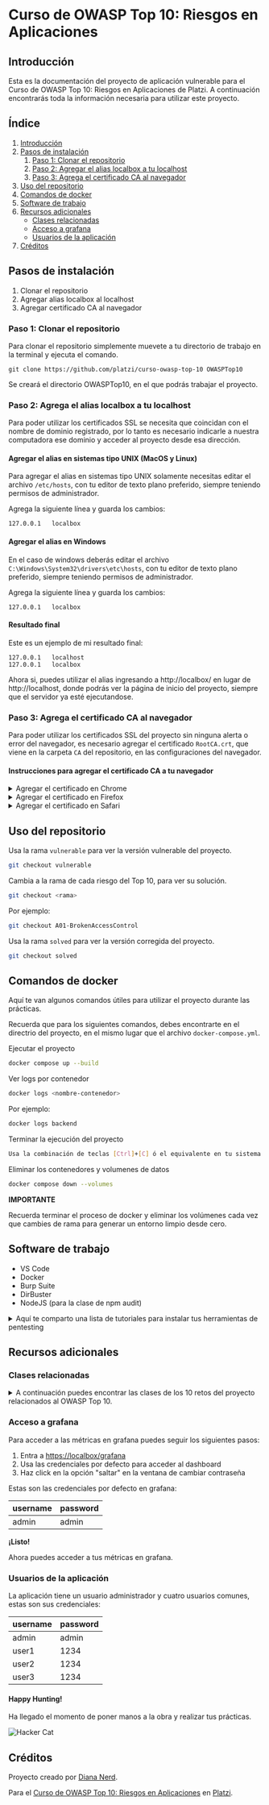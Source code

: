 # Curso de OWASP Top 10: Riesgos en Aplicaciones
## Introducción
Esta es la documentación del proyecto de aplicación vulnerable para el Curso de OWASP Top 10: Riesgos en Aplicaciones de Platzi.
A continuación encontrarás toda la información necesaria para utilizar este proyecto.

## Índice
1. [Introducción](#curso-de-owasp-top-10-vulnerabilidades-en-aplicaciones)
2. [Pasos de instalación](#pasos-de-instalación)
    1. [Paso 1: Clonar el repositorio](#paso-1-clonar-el-repositorio)
    2. [Paso 2: Agregar el alias localbox a tu localhost](#paso-2-agrega-el-alias-localbox-a-tu-localhost)
    3. [Paso 3: Agrega el certificado CA al navegador](#paso-3-agrega-el-certificado-ca-al-navegador)
3. [Uso del repositorio](#uso-del-repositorio)
4. [Comandos de docker](#comandos-de-docker)
5. [Software de trabajo](#software-de-trabajo)
6. [Recursos adicionales](#recursos-adicionales)
    - [Clases relacionadas](#clases-relacionadas)
    - [Acceso a grafana](#acceso-a-grafana)
    - [Usuarios de la aplicación](#usuarios-de-la-aplicación)
7. [Créditos](#créditos)

## Pasos de instalación
1) Clonar el repositorio
2) Agregar alias localbox al localhost
3) Agregar certificado CA al navegador

### Paso 1: Clonar el repositorio
Para clonar el repositorio simplemente muevete a tu directorio de trabajo en la terminal y ejecuta el comando.
```
git clone https://github.com/platzi/curso-owasp-top-10 OWASPTop10
```

Se creará el directorio OWASPTop10, en el que podrás trabajar el proyecto.

### Paso 2: Agrega el alias localbox a tu localhost
Para poder utilizar los certificados SSL se necesita que coincidan con el nombre de dominio registrado, por lo tanto es necesario indicarle a nuestra computadora ese dominio y acceder al proyecto desde esa dirección.

#### Agregar el alias en sistemas tipo UNIX (MacOS y Linux)
Para agregar el alias en sistemas tipo UNIX solamente necesitas editar el archivo `/etc/hosts`, con tu editor de texto plano preferido, siempre teniendo permisos de administrador.

Agrega la siguiente línea y guarda los cambios:
```
127.0.0.1   localbox
```

#### Agregar el alias en Windows
En el caso de windows deberás editar el archivo `C:\Windows\System32\drivers\etc\hosts`, con tu editor de texto plano preferido, siempre teniendo permisos de administrador.

Agrega la siguiente línea y guarda los cambios:
```
127.0.0.1   localbox
```

#### Resultado final
Este es un ejemplo de mi resultado final:
```
127.0.0.1   localhost
127.0.0.1   localbox
```

Ahora si, puedes utilizar el alias ingresando a http://localbox/ en lugar de http://localhost, donde podrás ver la página de inicio del proyecto, siempre que el servidor ya esté ejecutandose.

### Paso 3: Agrega el certificado CA al navegador
Para poder utilizar los certificados SSL del proyecto sin ninguna alerta o error del navegador, es necesario agregar el certificado `RootCA.crt`, que viene en la carpeta `CA` del repositorio, en las configuraciones del navegador.

#### Instrucciones para agregar el certificado CA a tu navegador
<details>
<summary>Agregar el certificado en Chrome</summary>
    1. Abre Chrome y ve a la configuración haciendo clic en el icono de tres puntos en la esquina superior derecha.</br>
    2. En el menú desplegable, selecciona "Configuración".</br>
    3. En la sección "Privacidad y seguridad", haz clic en "Seguridad".</br>
    4. Desplázate hacia abajo hasta encontrar la sección "Certificados" y haz clic en "Administrar certificados".</br>
    5. En la ventana que se abre, selecciona la pestaña "Autoridades", luego haz clic en "Importar" y sigue el asistente de importación para seleccionar el archivo `RootCA.crt` y agregarlo como una Autoridad de Certificación de Confianza.
</details>

<details>
    <summary>Agregar el certificado en Firefox</summary>
    1. Abre Firefox y ve a la configuración haciendo clic en el menú de tres líneas en la esquina superior derecha.</br>
    2. Selecciona "Preferencias" en el menú desplegable.</br>
    3. En el panel izquierdo, selecciona "Privacidad y seguridad".</br>
    4. Desplázate hacia abajo hasta encontrar la sección "Certificados" y haz clic en "Ver certificados".</br>
    5. En la ventana que se abre, selecciona la pestaña "Autoridades" y haz clic en "Importar".</br>
    6. Sigue el asistente de importación para seleccionar el archivo `RootCA.crt` y agregarlo como una Autoridad de Certificación de Confianza.
</details>

<details>
    <summary>Agregar el certificado en Safari</summary>
    1. Abre Safari y ve al menú "Safari" en la barra de menú superior.</br>
    2. Selecciona "Preferencias" en el menú desplegable.</br>
    3. Ve a la pestaña "Avanzado".</br>
    4. Marca la casilla "Mostrar menú Desarrollo en la barra de menús".</br>
    5. Ahora, en la barra de menú superior, aparecerá un nuevo menú "Desarrollo". Haz clic en él y selecciona "Preferencias de certificados".</br>
    6. En la ventana que se abre, selecciona la pestaña "Autoridades" y haz clic en "Importar".</br>
    7. Sigue el asistente de importación para seleccionar el archivo `RootCA.crt` y agregarlo como una Autoridad de Certificación de Confianza.
</details>

## Uso del repositorio
Usa la rama `vulnerable` para ver la versión vulnerable del proyecto.
```sh
git checkout vulnerable
```

Cambia a la rama de cada riesgo del Top 10, para ver su solución.
```sh
git checkout <rama>
```

Por ejemplo:
```sh
git checkout A01-BrokenAccessControl
```

Usa la rama `solved` para ver la versión corregida del proyecto.
```sh
git checkout solved
```

## Comandos de docker
Aquí te van algunos comandos útiles para utilizar el proyecto durante las prácticas.

Recuerda que para los siguientes comandos, debes encontrarte en el directrio del proyecto, en el mismo lugar que el archivo `docker-compose.yml`.

Ejecutar el proyecto
```sh
docker compose up --build
```

Ver logs por contenedor
```sh
docker logs <nombre-contenedor>
```

Por ejemplo:
```sh
docker logs backend
```

Terminar la ejecución del proyecto
```sh
Usa la combinación de teclas [Ctrl]+[C] ó el equivalente en tu sistema operativo
```

Eliminar los contenedores y volumenes de datos
```sh
docker compose down --volumes
```


__IMPORTANTE__

Recuerda terminar el proceso de docker y eliminar los volúmenes cada vez que cambies de rama para generar un entorno limpio desde cero.

## Software de trabajo
- VS Code
- Docker
- Burp Suite
- DirBuster
- NodeJS (para la clase de npm audit)

<details>
    <summary>Aquí te comparto una lista de tutoriales para instalar tus herramientas de pentesting</summary>
    <a href="https://platzi.com/new-home/clases/8781-docker-fundamentos/66589-instalacion-de-docker/" target="_blank">Tutorial de instalación de Docker</a></br>
    <a href="https://platzi.com/blog/como-instalar-burp-suite-en-windows" target="_blank">Tutorial de instalación de Burp Suite en Windows</a></br>
    <a href="https://platzi.com/blog/como-instalar-burp-suite-en-linux" target="_blank">Tutorial de instalación de Burp Suite en Linux</a></br>
    <a href="https://platzi.com/blog/como-instalar-burp-suite-en-macos" target="_blank">Tutorial de instalación de Burp Suite en MacOS</a></br>
    <a href="https://platzi.com/blog/como-instalar-dirbuster" target="_blank">Tutorial de instalación de DirBuster</a>
</details>

## Recursos adicionales
### Clases relacionadas
<details>
    <summary>A continuación puedes encontrar las clases de los 10 retos del proyecto relacionados al OWASP Top 10.</summary>
    <a href="https://platzi.com/clases/9342-owasp-top-10/68372-broken-access-control/" target="_blank">A01:2021 - Broken Access Control</a></br>
    <a href="https://platzi.com/clases/9342-owasp-top-10/68373-cryptographic-failures/" target="_blank">A02:2021 - Cryptographic Failures</a></br>
    <a href="https://platzi.com/clases/9342-owasp-top-10/68374-injection/" target="_blank">A03:2021 - Injection</a></br>
    <a href="https://platzi.com/clases/9342-owasp-top-10/68375-insecure-design/" target="_blank">A04:2021 - Insecure Design</a></br>
    <a href="https://platzi.com/clases/9342-owasp-top-10/68376-security-misconfiguration/" target="_blank">A05:2021 - Security Misconfiguration</a></br>
    <a href="https://platzi.com/clases/9342-owasp-top-10/68377-vulnerable-and-outdated-components/" target="_blank">A06:2021 - Vulnerable And Outdated Components</a></br>
    <a href="https://platzi.com/clases/9342-owasp-top-10/68378-identification-and-authentication-failures/" target="_blank">A07:2021 - Identification And Authentication Failures</a></br>
    <a href="https://platzi.com/clases/9342-owasp-top-10/68368-software-and-data-integrity-failures/" target="_blank">A08:2021 - Software And Data Integrity Failures</a></br>
    <a href="https://platzi.com/clases/9342-owasp-top-10/68369-security-logging-and-monitoring-failures/" target="_blank">A09:2021 - Security Logging And Monitoring Failures</a></br>
    <a href="https://platzi.com/clases/9342-owasp-top-10/68370-server-side-request-forgery/" target="_blank">A10:2021 - Server-Side Request Forgery</a></br>
</details>

### Acceso a grafana
Para acceder a las métricas en grafana puedes seguir los siguientes pasos:
1) Entra a [https://localbox/grafana](https://localbox/grafana)
2) Usa las credenciales por defecto para acceder al dashboard
3) Haz click en la opción "saltar" en la ventana de cambiar contraseña

Estas son las credenciales por defecto en grafana:

| username | password |
|----------|----------|
| admin    | admin    |

__¡Listo!__

Ahora puedes acceder a tus métricas en grafana.

### Usuarios de la aplicación
La aplicación tiene un usuario administrador y cuatro usuarios comunes, estas son sus credenciales:

| username | password |
|----------|----------|
| admin    | admin    |
| user1    | 1234     |
| user2    | 1234     |
| user3    | 1234     |

#### Happy Hunting!
Ha llegado el momento de poner manos a la obra y realizar tus prácticas.

![Hacker Cat](https://media.giphy.com/media/v1.Y2lkPTc5MGI3NjExYXR4Z29zeDZ1cGdxMm8yaWk0ZHJudnUzenQwMjEybWl1aWU4d3M5ciZlcD12MV9pbnRlcm5hbF9naWZfYnlfaWQmY3Q9Zw/o0vwzuFwCGAFO/giphy.gif)

## Créditos
Proyecto creado por [Diana Nerd](https://dnrd.dev).

Para el [Curso de OWASP Top 10: Riesgos en Aplicaciones](https://platzi.com/cursos/owasp-top-10) en [Platzi](https://platzi.com/ciberseguridad).
